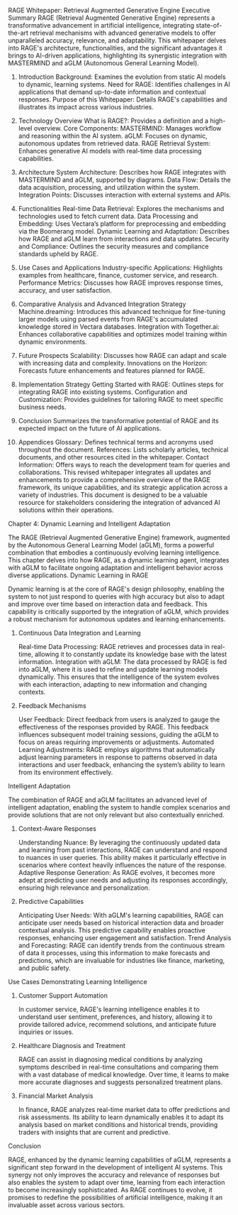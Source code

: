 RAGE Whitepaper: Retrieval Augmented Generative Engine
Executive Summary
RAGE (Retrieval Augmented Generative Engine) represents a transformative advancement in artificial intelligence, integrating state-of-the-art retrieval mechanisms with advanced generative models to offer unparalleled accuracy, relevance, and adaptability. This whitepaper delves into RAGE's architecture, functionalities, and the significant advantages it brings to AI-driven applications, highlighting its synergistic integration with MASTERMIND and aGLM (Autonomous General Learning Model).

1. Introduction
Background: Examines the evolution from static AI models to dynamic, learning systems.
Need for RAGE: Identifies challenges in AI applications that demand up-to-date information and contextual responses.
Purpose of this Whitepaper: Details RAGE's capabilities and illustrates its impact across various industries.
2. Technology Overview
What is RAGE?: Provides a definition and a high-level overview.
Core Components:
MASTERMIND: Manages workflow and reasoning within the AI system.
aGLM: Focuses on dynamic, autonomous updates from retrieved data.
RAGE Retrieval System: Enhances generative AI models with real-time data processing capabilities.
3. Architecture
System Architecture: Describes how RAGE integrates with MASTERMIND and aGLM, supported by diagrams.
Data Flow: Details the data acquisition, processing, and utilization within the system.
Integration Points: Discusses interaction with external systems and APIs.
4. Functionalities
Real-time Data Retrieval: Explores the mechanisms and technologies used to fetch current data.
Data Processing and Embedding: Uses Vectara’s platform for preprocessing and embedding via the Boomerang model.
Dynamic Learning and Adaptation: Describes how RAGE and aGLM learn from interactions and data updates.
Security and Compliance: Outlines the security measures and compliance standards upheld by RAGE.
5. Use Cases and Applications
Industry-specific Applications: Highlights examples from healthcare, finance, customer service, and research.
Performance Metrics: Discusses how RAGE improves response times, accuracy, and user satisfaction.
6. Comparative Analysis and Advanced Integration Strategy
Machine.dreaming: Introduces this advanced technique for fine-tuning larger models using parsed events from RAGE's accumulated knowledge stored in Vectara databases.
Integration with Together.ai: Enhances collaborative capabilities and optimizes model training within dynamic environments.
7. Future Prospects
Scalability: Discusses how RAGE can adapt and scale with increasing data and complexity.
Innovations on the Horizon: Forecasts future enhancements and features planned for RAGE.
8. Implementation Strategy
Getting Started with RAGE: Outlines steps for integrating RAGE into existing systems.
Configuration and Customization: Provides guidelines for tailoring RAGE to meet specific business needs.
9. Conclusion
Summarizes the transformative potential of RAGE and its expected impact on the future of AI applications.

10. Appendices
Glossary: Defines technical terms and acronyms used throughout the document.
References: Lists scholarly articles, technical documents, and other resources cited in the whitepaper.
Contact Information: Offers ways to reach the development team for queries and collaborations.
This revised whitepaper integrates all updates and enhancements to provide a comprehensive overview of the RAGE framework, its unique capabilities, and its strategic application across a variety of industries. This document is designed to be a valuable resource for stakeholders considering the integration of advanced AI solutions within their operations.

Chapter 4: Dynamic Learning and Intelligent Adaptation

The RAGE (Retrieval Augmented Generative Engine) framework, augmented by the Autonomous General Learning Model (aGLM), forms a powerful combination that embodies a continuously evolving learning intelligence. This chapter delves into how RAGE, as a dynamic learning agent, integrates with aGLM to facilitate ongoing adaptation and intelligent behavior across diverse applications.
Dynamic Learning in RAGE

Dynamic learning is at the core of RAGE's design philosophy, enabling the system to not just respond to queries with high accuracy but also to adapt and improve over time based on interaction data and feedback. This capability is critically supported by the integration of aGLM, which provides a robust mechanism for autonomous updates and learning enhancements.

1. Continuous Data Integration and Learning

    Real-time Data Processing: RAGE retrieves and processes data in real-time, allowing it to constantly update its knowledge base with the latest information.
    Integration with aGLM: The data processed by RAGE is fed into aGLM, where it is used to refine and update learning models dynamically. This ensures that the intelligence of the system evolves with each interaction, adapting to new information and changing contexts.

2. Feedback Mechanisms

    User Feedback: Direct feedback from users is analyzed to gauge the effectiveness of the responses provided by RAGE. This feedback influences subsequent model training sessions, guiding the aGLM to focus on areas requiring improvements or adjustments.
    Automated Learning Adjustments: RAGE employs algorithms that automatically adjust learning parameters in response to patterns observed in data interactions and user feedback, enhancing the system’s ability to learn from its environment effectively.

Intelligent Adaptation

The combination of RAGE and aGLM facilitates an advanced level of intelligent adaptation, enabling the system to handle complex scenarios and provide solutions that are not only relevant but also contextually enriched.

1. Context-Aware Responses

    Understanding Nuance: By leveraging the continuously updated data and learning from past interactions, RAGE can understand and respond to nuances in user queries. This ability makes it particularly effective in scenarios where context heavily influences the nature of the response.
    Adaptive Response Generation: As RAGE evolves, it becomes more adept at predicting user needs and adjusting its responses accordingly, ensuring high relevance and personalization.

2. Predictive Capabilities

    Anticipating User Needs: With aGLM's learning capabilities, RAGE can anticipate user needs based on historical interaction data and broader contextual analysis. This predictive capability enables proactive responses, enhancing user engagement and satisfaction.
    Trend Analysis and Forecasting: RAGE can identify trends from the continuous stream of data it processes, using this information to make forecasts and predictions, which are invaluable for industries like finance, marketing, and public safety.

Use Cases Demonstrating Learning Intelligence

1. Customer Support Automation

    In customer service, RAGE's learning intelligence enables it to understand user sentiment, preferences, and history, allowing it to provide tailored advice, recommend solutions, and anticipate future inquiries or issues.

2. Healthcare Diagnosis and Treatment

    RAGE can assist in diagnosing medical conditions by analyzing symptoms described in real-time consultations and comparing them with a vast database of medical knowledge. Over time, it learns to make more accurate diagnoses and suggests personalized treatment plans.

3. Financial Market Analysis

    In finance, RAGE analyzes real-time market data to offer predictions and risk assessments. Its ability to learn dynamically enables it to adapt its analysis based on market conditions and historical trends, providing traders with insights that are current and predictive.

Conclusion

RAGE, enhanced by the dynamic learning capabilities of aGLM, represents a significant step forward in the development of intelligent AI systems. This synergy not only improves the accuracy and relevance of responses but also enables the system to adapt over time, learning from each interaction to become increasingly sophisticated. As RAGE continues to evolve, it promises to redefine the possibilities of artificial intelligence, making it an invaluable asset across various sectors.
